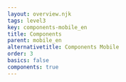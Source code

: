 ```yaml
---
layout: overview.njk
tags: level3
key: components-mobile_en
title: Components
parent: mobile_en
alternativetitle: Components Mobile
order: 3
basics: false
components: true
---
```


